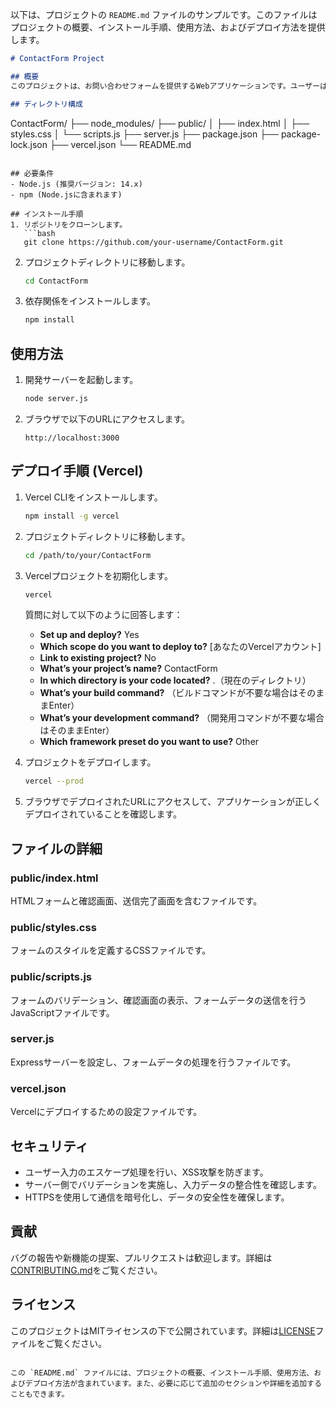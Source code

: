 以下は、プロジェクトの `README.md` ファイルのサンプルです。このファイルはプロジェクトの概要、インストール手順、使用方法、およびデプロイ方法を提供します。

```markdown
# ContactForm Project

## 概要
このプロジェクトは、お問い合わせフォームを提供するWebアプリケーションです。ユーザーは会社名、氏名、電話番号、メールアドレス、およびお問い合わせ内容を入力してフォームを送信できます。フォーム送信後、確認画面が表示され、ユーザーが送信内容を確認することができます。

## ディレクトリ構成
```
ContactForm/
├── node_modules/
├── public/
│   ├── index.html
│   ├── styles.css
│   └── scripts.js
├── server.js
├── package.json
├── package-lock.json
├── vercel.json
└── README.md
```

## 必要条件
- Node.js (推奨バージョン: 14.x)
- npm (Node.jsに含まれます)

## インストール手順
1. リポジトリをクローンします。
   ```bash
   git clone https://github.com/your-username/ContactForm.git
   ```
2. プロジェクトディレクトリに移動します。
   ```bash
   cd ContactForm
   ```
3. 依存関係をインストールします。
   ```bash
   npm install
   ```

## 使用方法
1. 開発サーバーを起動します。
   ```bash
   node server.js
   ```
2. ブラウザで以下のURLにアクセスします。
   ```plaintext
   http://localhost:3000
   ```

## デプロイ手順 (Vercel)
1. Vercel CLIをインストールします。
   ```bash
   npm install -g vercel
   ```
2. プロジェクトディレクトリに移動します。
   ```bash
   cd /path/to/your/ContactForm
   ```
3. Vercelプロジェクトを初期化します。
   ```bash
   vercel
   ```
   質問に対して以下のように回答します：
   - **Set up and deploy?** Yes
   - **Which scope do you want to deploy to?** [あなたのVercelアカウント]
   - **Link to existing project?** No
   - **What’s your project’s name?** ContactForm
   - **In which directory is your code located?** .（現在のディレクトリ）
   - **What’s your build command?** （ビルドコマンドが不要な場合はそのままEnter）
   - **What’s your development command?** （開発用コマンドが不要な場合はそのままEnter）
   - **Which framework preset do you want to use?** Other

4. プロジェクトをデプロイします。
   ```bash
   vercel --prod
   ```
5. ブラウザでデプロイされたURLにアクセスして、アプリケーションが正しくデプロイされていることを確認します。

## ファイルの詳細
### public/index.html
HTMLフォームと確認画面、送信完了画面を含むファイルです。

### public/styles.css
フォームのスタイルを定義するCSSファイルです。

### public/scripts.js
フォームのバリデーション、確認画面の表示、フォームデータの送信を行うJavaScriptファイルです。

### server.js
Expressサーバーを設定し、フォームデータの処理を行うファイルです。

### vercel.json
Vercelにデプロイするための設定ファイルです。

## セキュリティ
- ユーザー入力のエスケープ処理を行い、XSS攻撃を防ぎます。
- サーバー側でバリデーションを実施し、入力データの整合性を確認します。
- HTTPSを使用して通信を暗号化し、データの安全性を確保します。

## 貢献
バグの報告や新機能の提案、プルリクエストは歓迎します。詳細は[CONTRIBUTING.md](CONTRIBUTING.md)をご覧ください。

## ライセンス
このプロジェクトはMITライセンスの下で公開されています。詳細は[LICENSE](LICENSE)ファイルをご覧ください。
```

この `README.md` ファイルには、プロジェクトの概要、インストール手順、使用方法、およびデプロイ方法が含まれています。また、必要に応じて追加のセクションや詳細を追加することもできます。

